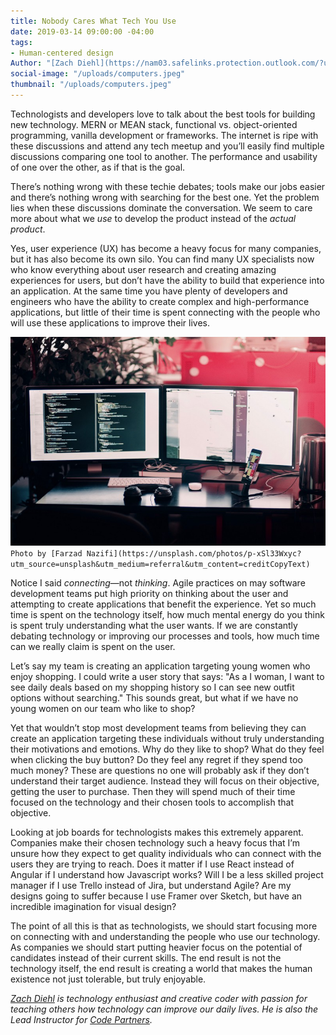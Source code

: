 ```yaml
---
title: Nobody Cares What Tech You Use
date: 2019-03-14 09:00:00 -04:00
tags:
- Human-centered design
Author: "[Zach Diehl](https://nam03.safelinks.protection.outlook.com/?url=https%3A%2F%2Fwww.linkedin.com%2Fin%2Fzachary-diehl-7b466b174&data=01%7C01%7CGalia_Nurko%40dai.com%7Cf67a56aa590843a77e1b08d6a72fbf8e%7C7107113de20b4c20a4ce553cabbf686d%7C0&sdata=AzUi%2BFO6MhNA7fBkVFoMVM%2F8vH8tuOQ1S38SioYFncc%3D&reserved=0)"
social-image: "/uploads/computers.jpeg"
thumbnail: "/uploads/computers.jpeg"
---
```


Technologists and developers love to talk about the best tools for building new technology. MERN or MEAN stack, functional vs. object-oriented programming, vanilla development or frameworks. The internet is ripe with these discussions and attend any tech meetup and you’ll easily find multiple discussions comparing one tool to another. The performance and usability of one over the other, as if that is the goal.

<!--more-->

There’s nothing wrong with these techie debates; tools make our jobs easier and there’s nothing wrong with searching for the best one. Yet the problem lies when these discussions dominate the conversation. We seem to care more about what we *use* to develop the product instead of the *actual product*. 

Yes, user experience (UX) has become a heavy focus for many companies, but it has also become its own silo. You can find many UX specialists now who know everything about user research and creating amazing experiences for users, but don’t have the ability to build that experience into an application. At the same time you have plenty of developers and engineers who have the ability to create complex and high-performance applications, but little of their time is spent connecting with the people who will use these applications to improve their lives.

![computers.jpeg](/uploads/computers.jpeg)`Photo by [Farzad Nazifi](https://unsplash.com/photos/p-xSl33Wxyc?utm_source=unsplash&utm_medium=referral&utm_content=creditCopyText)`

Notice I said *connecting*—not *thinking*. Agile practices on may software development teams put high priority on thinking about the user and attempting to create applications that benefit the experience. Yet so much time is spent on the technology itself, how much mental energy do you think is spent truly understanding what the user wants. If we are constantly debating technology or improving our processes and tools, how much time can we really claim is spent on the user.

Let’s say my team is creating an application targeting young women who enjoy shopping. I could write a user story that says: "As a I woman, I want to see daily deals based on my shopping history so I can see new outfit options without searching." This sounds great, but what if we have no young women on our team who like to shop?

Yet that wouldn’t stop most development teams from believing they can create an application targeting these individuals without truly understanding their motivations and emotions. Why do they like to shop? What do they feel when clicking the buy button? Do they feel any regret if they spend too much money? These are questions no one will probably ask if they don’t understand their target audience. Instead they will focus on their objective, getting the user to purchase. Then they will spend much of their time focused on the technology and their chosen tools to accomplish that objective.

Looking at job boards for technologists makes this extremely apparent. Companies make their chosen technology such a heavy focus that I’m unsure how they expect to get quality individuals who can connect with the users they are trying to reach. Does it matter if I use React instead of Angular if I understand how Javascript works? Will I be a less skilled project manager if I use Trello instead of Jira, but understand Agile? Are my designs going to suffer because I use Framer over Sketch, but have an incredible imagination for visual design?

The point of all this is that as technologists, we should start focusing more on connecting with and understanding the people who use our technology. As companies we should start putting heavier focus on the potential of candidates instead of their current skills. The end result is not the technology itself, the end result is creating a world that makes the human existence not just tolerable, but truly enjoyable.

*[Zach Diehl](https://nam03.safelinks.protection.outlook.com/?url=https%3A%2F%2Fmedium.com%2F%40zdiehlio&data=01%7C01%7CGalia_Nurko%40dai.com%7Cf67a56aa590843a77e1b08d6a72fbf8e%7C7107113de20b4c20a4ce553cabbf686d%7C0&sdata=hisy7P73DPw09T8YneQDna9lmjiB4kqRFh%2FojmW%2Bivg%3D&reserved=0) is technology enthusiast and creative coder with passion for teaching others how technology can improve our daily lives. He is also the Lead Instructor for [Code Partners](https://www.codepartners.net/portal/customers/code/index.html#/).*
